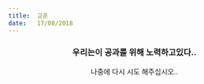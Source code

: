 ```yaml
---
title:  교훈
date:   17/08/2018
---
```


### <center>우리는이 공과를 위해 노력하고있다..</center>
<center>나중에 다시 시도 해주십시오..</center>